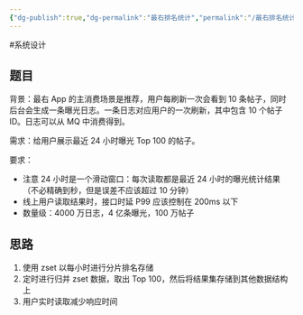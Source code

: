```yaml
---
{"dg-publish":true,"dg-permalink":"最右排名统计","permalink":"/最右排名统计/"}
---
```



#系统设计

## 题目

背景：最右 App 的主消费场景是推荐，用户每刷新一次会看到 10 条帖子，同时后台会生成一条曝光日志。一条日志对应用户的一次刷新，其中包含 10 个帖子 ID。日志可以从 MQ 中消费得到。

需求：给用户展示最近 24 小时曝光 Top 100 的帖子。

要求：

- 注意 24 小时是一个滑动窗口：每次读取都是最近 24 小时的曝光统计结果 （不必精确到秒，但是误差不应该超过 10 分钟）
- 线上用户读取结果时，接口时延 P99 应该控制在 200ms 以下
- 数量级：4000 万日志，4 亿条曝光，100 万帖子

## 思路

1. 使用 zset 以每小时进行分片排名存储
2. 定时进行归并 zset 数据，取出 Top 100，然后将结果集存储到其他数据结构上
3. 用户实时读取减少响应时间